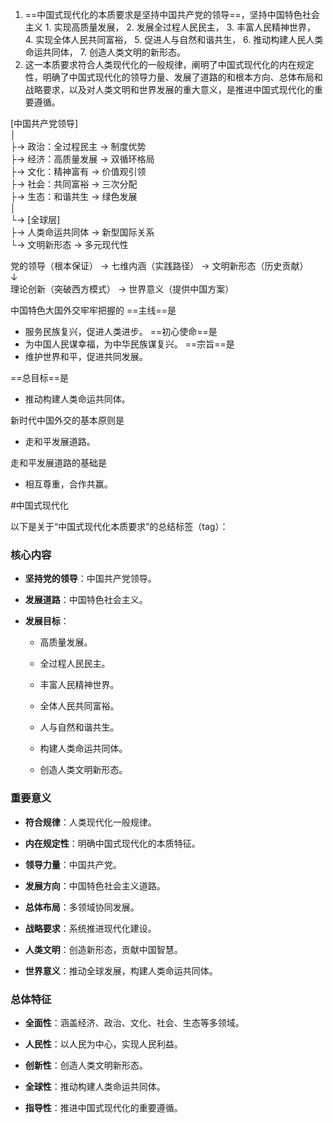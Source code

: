 1.   ==中国式现代化的本质要求是坚持中国共产党的领导==，坚持中国特色社会主义
	1. 实现高质量发展，
	2. 发展全过程人民民主，
	3. 丰富人民精神世界，
	4. 实现全体人民共同富裕，
	5. 促进人与自然和谐共生，
	6. 推动构建人民人类命运共同体，
	7. 创造人类文明的新形态。 
2. 这一本质要求符合人类现代化的一般规律，阐明了中国式现代化的内在规定性，明确了中国式现代化的领导力量、发展了道路的和根本方向、总体布局和战略要求，以及对人类文明和世界发展的重大意义，是推进中国式现代化的重要遵循。 



[中国共产党领导]  
   │  
   ├→ 政治：全过程民主 → 制度优势  
   ├→ 经济：高质量发展 → 双循环格局  
   ├→ 文化：精神富有 → 价值观引领  
   ├→ 社会：共同富裕 → 三次分配  
   ├→ 生态：和谐共生 → 绿色发展  
   │  
   └→ [全球层]  
       ├→ 人类命运共同体 → 新型国际关系  
       └→ 文明新形态 → 多元现代性  
   
党的领导（根本保证） → 七维内涵（实践路径） → 文明新形态（历史贡献）  
↓  
理论创新（突破西方模式） → 世界意义（提供中国方案）  



中国特色大国外交牢牢把握的
==主线==是
- 服务民族复兴，促进人类进步。
==初心使命==是
- 为中国人民谋幸福，为中华民族谋复兴。
==宗旨==是
- 维护世界和平，促进共同发展。


==总目标==是
- 推动构建人类命运共同体。


新时代中国外交的基本原则是
- 走和平发展道路。

走和平发展道路的基础是
- 相互尊重，合作共赢。















#中国式现代化



以下是关于“中国式现代化本质要求”的总结标签（tag）：


### 核心内容


- **坚持党的领导**：中国共产党领导。
    
- **发展道路**：中国特色社会主义。
    
- **发展目标**：
    
    - 高质量发展。
        
    - 全过程人民民主。
        
    - 丰富人民精神世界。
        
    - 全体人民共同富裕。
        
    - 人与自然和谐共生。
        
    - 构建人类命运共同体。
        
    - 创造人类文明新形态。
        


### 重要意义


- **符合规律**：人类现代化一般规律。
    
- **内在规定性**：明确中国式现代化的本质特征。
    
- **领导力量**：中国共产党。
    
- **发展方向**：中国特色社会主义道路。
    
- **总体布局**：多领域协同发展。
    
- **战略要求**：系统推进现代化建设。
    
- **人类文明**：创造新形态，贡献中国智慧。
    
- **世界意义**：推动全球发展，构建人类命运共同体。
    


### 总体特征


- **全面性**：涵盖经济、政治、文化、社会、生态等多领域。
    
- **人民性**：以人民为中心，实现人民利益。
    
- **创新性**：创造人类文明新形态。
    
- **全球性**：推动构建人类命运共同体。
    
- **指导性**：推进中国式现代化的重要遵循。
